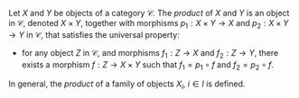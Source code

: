 Let $X$ and $Y$ be objects of a category $\mathcal{C}$. The *product* of $X$ and $Y$ is an object in $\mathcal{C}$, denoted $X \times Y$, together with morphisms $p_1: X \times Y \to X$ and $p_2: X \times Y \to Y$ in $\mathcal{C}$, that satisfies the universal property:

- for any object $Z$ in $\mathcal{C}$, and morphisms $f_1: Z \to X$ and $f_2: Z \to Y$, there exists a morphism $f: Z \to X \times Y$ such that $f_1 = p_1 \circ f$ and $f_2 = p_2 \circ f$.

In general, the *product* of a family of objects $X_i$, $i \in I$ is defined.
